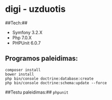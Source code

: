 # digi - uzduotis

##Tech:##
* Symfony 3.2.X
* Php 7.0.X
* PHPUnit 6.0.7

## Programos paleidimas: ##
```
composer install
bower install
php bin/console doctrine:database:create
php bin/console doctrine:schema:update --force
```

##Testu paleidimas:##
`phpunit`
